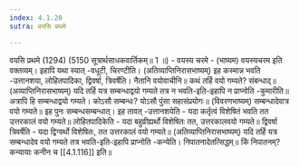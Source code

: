 ```yaml
---
index: 4.1.20
sutra: वयसि प्रथमे

---
```

 वयसि प्रथमे (1294) (5150 सूत्रार्थसाधकवार्तिकम्॥ 1 ॥) - वयस्य चरमे - (भाष्यम) वयस्यचरम इति वक्तव्यम्। इहापि यथा स्यात् -वधूटी, चिरण्टीति। (अतिव्याप्तिनिरासभाष्यम्) इह कस्मान्न भवति -उत्तानशया, लोहितपादिका, द्विवर्षा, त्रिवर्षेति। नैतानि वयोवाचीनि॥ कथं तर्हि वयो गम्यते? संबन्धाद्॥ (अव्याप्तिनिरासभाष्यम्) यदि तर्हि यत्र सम्बन्धाद्वयो गम्यते तत्र न भवति-इति-ःइहापि न प्राप्नोति -कुमारीति॥ अत्रापि हि सम्बन्धाद्वयो गम्यते। कोऽसौ सम्बन्धः? योऽसौ पुंसा सहासंप्रयोगः॥ (विवरणभाष्यम्) सम्बन्धादेवात्र वयो गम्यते॥ इह पुनः सम्बन्धसम्बन्धात्। इह तावत् -उत्तानशयेति - यदा कर्तृत्वं विशेषितं भवति तत उत्तरकालं वयो गम्यते॥ लोहितपादिकेति - यदा बहुव्रीह्यर्थो विशेषितः तत, उत्तरकालवयो गम्यते॥ द्विवर्षा त्रिवर्षेति - यदा द्विग्वर्थो विशेषितः, तत उत्तरकालं वयो गम्यते॥ (अतिव्याप्तिनिरासभाष्यम्) यदि तर्हि यत्र सम्बन्धादेव वयो गम्यते तत्र भवति-इति-ःइहापि प्राप्नोति -कन्येति। निपातनादेतत्सिद्धम्॥ किं निपातनम्? कन्यायाः कनीन च [[4.1.116]] इति॥ 